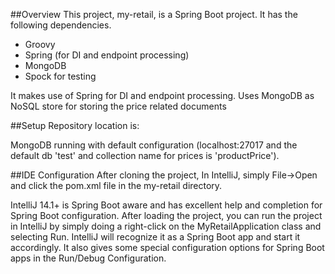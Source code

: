 ##Overview
This project, my-retail, is a Spring Boot project.  It has the following dependencies.
   - Groovy
   - Spring (for DI and endpoint processing)
   - MongoDB
   - Spock for testing

It makes use of Spring for DI and endpoint processing. Uses MongoDB as NoSQL store for storing the price related documents

##Setup
Repository location is:

MongoDB running with default configuration (localhost:27017 and the default db 'test' and collection name for prices is 'productPrice').

##IDE Configuration
After cloning the project, In IntelliJ, simply File->Open and click the pom.xml file in the my-retail directory.

IntelliJ 14.1+ is Spring Boot aware and has excellent help and completion for Spring Boot configuration.  After loading the project, you can run the project in IntelliJ by simply doing a right-click on the MyRetailApplication class and selecting Run. IntelliJ will recognize it as a Spring Boot app and start it accordingly.  It also gives some special configuration options for Spring Boot apps in the Run/Debug Configuration.

